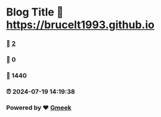 # Blog Title :link: https://brucelt1993.github.io 
### :page_facing_up: [2](https://brucelt1993.github.io/tag.html) 
### :speech_balloon: 0 
### :hibiscus: 1440 
### :alarm_clock: 2024-07-19 14:19:38 
### Powered by :heart: [Gmeek](https://github.com/Meekdai/Gmeek)
